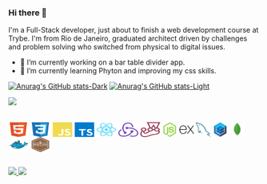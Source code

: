 ### Hi there 👋

I'm a Full-Stack developer, just about to finish a web development course at Trybe. I'm from Rio de Janeiro, graduated architect driven by challenges and problem solving who switched from physical to digital issues. 

- 🔭 I’m currently working on a bar table divider app.
- 🌱 I’m currently learning Phyton and improving my css skills.

[![Anurag's GitHub stats-Dark](https://github-readme-stats.vercel.app/api?username=isadorabayma&show_icons=true&theme=dark#gh-dark-mode-only)](https://github.com/anuraghazra/github-readme-stats#gh-dark-mode-only)
[![Anurag's GitHub stats-Light](https://github-readme-stats.vercel.app/api?username=isadorabayma&show_icons=true&theme=default#gh-light-mode-only)](https://github.com/anuraghazra/github-readme-stats#gh-light-mode-only)

<!-- [![Top Langs](https://github-readme-stats.vercel.app/api/top-langs/?username=anuraghazra&layout=compact)](https://github.com/anuraghazra/github-readme-stats) -->
<img height="160em" src="https://github-readme-stats.vercel.app/api/top-langs/?username=isadorabayma&layout=compact&langs_count=16&theme=github_dark"/> </div>

<div style="display: inline_block"><br>
  <img align="center" alt="HTML" title="HTML" height="30" width="40" src="https://raw.githubusercontent.com/devicons/devicon/master/icons/html5/html5-original.svg">
  <img align="center" alt="CSS" title="CSS" height="30" width="40" src="https://raw.githubusercontent.com/devicons/devicon/master/icons/css3/css3-original.svg">
  <img align="center" alt="JavaScript" title="JavaScript" height="30" width="40" src="https://raw.githubusercontent.com/devicons/devicon/master/icons/javascript/javascript-plain.svg">
    <img align="center" alt="TypeScript" title="TypeScript" height="30" width="40" src="https://raw.githubusercontent.com/devicons/devicon/master/icons/typescript/typescript-plain.svg">
  <img align="center" alt="React" title="React" height="30" width="40" src="https://raw.githubusercontent.com/devicons/devicon/master/icons/react/react-original.svg">
    <img align="center" alt="Redux" title="Redux" height="30" width="40" src="https://raw.githubusercontent.com/devicons/devicon/master/icons/redux/redux-original.svg">
   <img align="center" alt="Jest" title="Jest" height="30" width="40" src="https://raw.githubusercontent.com/devicons/devicon/master/icons/jest/jest-plain.svg">
    <img align="center" alt="NodeJs" title="NodeJs" height="30" widh="40" src="https://raw.githubusercontent.com/devicons/devicon/master/icons/nodejs/nodejs-original.svg"> 
    <img align="center" alt="Expressjs" title="Expressjs" height="30" widh="40" src="https://raw.githubusercontent.com/devicons/devicon/master/icons/express/express-original.svg"> 
  <img align="center" alt="MySQL" title="MySQL" height="30" widh="40" src="https://raw.githubusercontent.com/devicons/devicon/master/icons/mysql/mysql-original.svg">
    <img align="center" alt="Sequelize" title="Sequelize" height="30" widh="40" src="https://raw.githubusercontent.com/devicons/devicon/master/icons/sequelize/sequelize-original.svg"> 
  <img align="center" alt="MongoDB" title="MongoDB" height="30" widh="40" src="https://raw.githubusercontent.com/devicons/devicon/master/icons/mongodb/mongodb-original.svg">
    <img align="center" alt="Docker" title="Docker" height="30" width="40" src="https://raw.githubusercontent.com/devicons/devicon/master/icons/docker/docker-original.svg">
 <img align="center" alt="Mocha" title="Mocha" height="30" width="40" src="https://raw.githubusercontent.com/devicons/devicon/master/icons/mocha/mocha-plain.svg">

</div>
  
  ##
 
<div>
  <a href = "mailto:isadora.bayma@gmail.com">
  <img src="https://img.shields.io/badge/-Gmail-%23333?style=for-the-badge&logo=gmail&logoColor=white" target="_blank">
  </a>

  <a href="https://www.linkedin.com/in/isadora-bayma/">
  <img src="https://img.shields.io/badge/-LinkedIn-%230077B5?style=for-the-badge&logo=linkedin&logoColor=white" target="_blank">
  </a>
</div>


<!--
[![Anurag's GitHub stats](https://github-readme-stats.vercel.app/api?username=isadorabayma&count_private=true)](https://github.com/anuraghazra/github-readme-stats)

**isadorabayma/isadorabayma** is a ✨ _special_ ✨ repository because its `README.md` (this file) appears on your GitHub profile.

Here are some ideas to get you started:

- 🌱 I’m currently learning ...
- 👯 I’m looking to collaborate on ...
- 🤔 I’m looking for help with ...
- 💬 Ask me about ...
- 📫 How to reach me: ...
- 😄 Pronouns: ...
- ⚡ Fun fact: ...
-->
